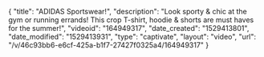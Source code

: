 {
    "title": "ADIDAS Sportswear!",
    "description": "Look sporty & chic at the gym or running errands! This crop T-shirt, hoodie & shorts are must haves for the summer!",
    "videoid": "164949317",
    "date_created": "1529413801",
    "date_modified": "1529413931",
    "type": "captivate",
    "layout": "video",
    "url": "\/v\/46c93bb6-e6cf-425a-b1f7-27427f0325a4\/164949317"
}